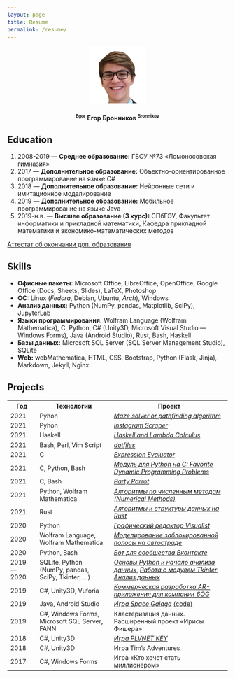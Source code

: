 ```yaml
---
layout: page
title: Resume
permalink: /resume/
---
```


<p align="center">
    <img src="/assets/avatar.png" width="130px"/>
    <h4 align="center"><sup style="font-size:x-small;">Egor</sup>  Егор Бронников <sup style="font-size:x-small;">Bronnikov</sup></h4>
</p>

<h2>Education</h2>
<ol>
    <li>2008-2019 — <strong>Среднее образование:</strong> ГБОУ №73 «Ломоносовская гимназия»</li>
    <li>2017 — <strong>Дополнительное образование:</strong> Объектно-ориентированное программирование на языке C#</li>
    <li>2018 — <strong>Дополнительное образование:</strong> Нейронные сети и имитационное моделирование</li>
    <li>2019 — <strong>Дополнительное образование:</strong> Мобильное программирование на языке Java</li>
    <li>2019-н.в. — <strong>Высшее образование (3 курс):</strong> СПбГЭУ, Факультет информатики и прикладной математики, Кафедра прикладной математики и экономико-математических методов</li>
</ol>
<p>
    <a href="/assets/certificate.pdf" target="blank_">Аттестат об окончании доп. образования</a>
</p>

<h2>Skills</h2>
<ul>
    <li><strong>Офисные пакеты:</strong> Microsoft Office, LibreOffice, OpenOffice, Google Office (Docs, Sheets, Slides), LaTeX, Photoshop</li>
    <li><strong>ОС:</strong> Linux (<i>Fedora</i>, Debian, Ubuntu, <i>Arch</i>), Windows</li>
    <li><strong>Анализ данных:</strong> Python (NumPy, pandas, Matplotlib, SciPy), JupyterLab</li>
    <li><strong>Языки программирования:</strong> Wolfram Language (Wolfram Mathematica), C, Python, C# (Unity3D, Microsoft Visual Studio — Windows Forms), Java (Android Studio), Rust, Bash, Haskell</li>
    <li><strong>Базы данных:</strong> Microsoft SQL Server (SQL Server Management Studio), SQLite</li>
    <li><strong>Web:</strong> webMathematica, HTML, CSS, Bootstrap, Python (Flask, Jinja), Markdown, Jekyll, Nginx</li>
</ul>

<h2>Projects</h2>
<table>
<tr>
<th>Год</th>
<th>Технологии</th>
<th>Проект</th>
<tr>
<td>2021</td>
<td>Pyhon</td>
<td><a href="https://github.com/endygamedev/maze" target="_blank"><em>Maze solver or pathfinding algorithm</em></a></td>
</tr>
<tr>
<td>2021</td>
<td>Pyhon</td>
<td><a href="https://github.com/endygamedev/instagram-scraper" target="_blank"><em>Instagram Scraper</em></a></td>
</tr>
<tr>
<td>2021</td>
<td>Haskell</td>
<td><a href="https://github.com/endygamedev/learn-haskell" target="_blank"><em>Haskell and Lambda Calculus</em></a></td>
</tr>
<tr>
<td>2021</td>
<td>Bash, Perl, Vim Script</td>
<td><a href="https://github.com/endygamedev/dotfiles" target="_blank"><em>dotfiles</em></a></td>
</tr>
<tr>
<td>2021</td>
<td>C</td>
<td><a href="https://github.com/endygamedev/expression-evaluator" target="_blank"><em>Expression Evaluator</em></a></td>
</tr>
<tr>
<td>2021</td>
<td>C, Python, Bash</td>
<td><a href="https://github.com/endygamedev/dynamic-programming/" target="_blank"><em>Модуль для Python на C: Favorite Dynamic Programming Problems</em></a></td>
</tr>
<tr>
<td>2021</td>
<td>C, Bash</td>
<td><a href="https://endygamedev.github.io/party-parrot/" target="_blank"><em>Party Parrot</em></a></td>
</tr>
<td>2021</td>
<td>Python, Wolfram Mathematica</td>
<td><a href="https://github.com/endygamedev/numerical_methods" target="_blank"><em>Алгоритмы по численным методам (Numerical Methods)</em></a></td>
</tr>
<tr>
<td>2021</td>
<td>Rust</td>
<td><a href="https://github.com/endygamedev/rust_algorithms" target="_blank"><em>Алгоритмы и структуры данных на Rust</em></a></td>
</tr>
<tr>
<td>2020</td>
<td>Python</td>
<td><a href="https://github.com/AM-DreamTeam/graphic_editor" target="_blank"><em>Графический редактор Visualist</em></a></td>
</tr>
<tr>
<td>2020</td>
<td>Wolfram Language, Wolfram Mathematica</td>
<td><a href="https://github.com/endygamedev/MathematicaProjects/tree/master/%D0%91%D1%80%D0%BE%D0%BD%D0%BD%D0%B8%D0%BA%D0%BE%D0%B2%20%D0%95%D0%B3%D0%BE%D1%80%20%D0%9F%D0%9C-1901%20%D0%9A%D1%83%D1%80%D1%81%D0%BE%D0%B2%D0%B0%D1%8F%20%D1%80%D0%B0%D0%B1%D0%BE%D1%82%D0%B0" target="_blank"><em>Моделирование заблокированной полосы на автостраде</em></a></td>
</tr>
<tr>
<td>2020</td>
<td>Python, Bash</td>
<td><a href="https://github.com/endygamedev/vk_bot" target="_blank"><em>Бот для сообщества Вконтакте</em></a></td>
</tr>
<tr>
<td>2019 — 2020</td>
<td>SQLite, Python (NumPy, pandas, SciPy, Tkinter, &hellip;)</td>
<td><a href="https://github.com/endygamedev/python_projects_2sem" target="_blank"><em>Основы Python и начало анализа данных</em></a>, <a href="https://github.com/endygamedev/Tkinter-Python"><em>Работа с модулем Tkinter</em></a>, <a href="https://github.com/endygamedev/data_analysis"><em>Анализ данных</em></a></td>
</tr>
<tr>
<td>2019</td>
<td>C#, Unity3D, Vuforia</td>
<td><a href="https://6og.ooo/" target="_blank"><em>Коммерческая разработка AR-приложения для компании 6OG</em></a></td>
</tr>
<tr>
<td>2019</td>
<td>Java, Android Studio</td>
<td><a href="https://endygamedev.itch.io/galaga" target="_blank"><em>Игра Space Galaga</em></a> <a href="https://github.com/endygamedev/Space_Galaga" target="_blank">(code)</a></td>
</tr>
<tr>
<td>2019</td>
<td>C#, Windows Forms, Microsoft SQL Server, FANN</td>
<td>Кластеризация данных. Расширенный проект «Ирисы Фишера»</td>
</tr>
<tr>
<td>2018</td>
<td>C#, Unity3D</td>
<td><a href="https://endygamedev.itch.io/plvnetkey" target="_blank"><em>Игра PLVNET KEY</em></a></td>
</tr>
<tr>
<td>2018</td>
<td>C#, Unity3D</td>
<td>Игра Tim&rsquo;s Adventures</td>
</tr>
<tr>
<td>2017</td>
<td>C#, Windows Forms</td>
<td>Игра «Кто хочет стать миллионером»</td>
</tr>
</table>